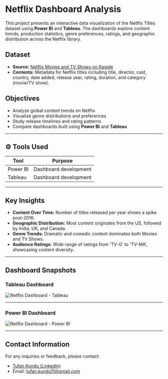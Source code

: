 #  Netflix Dashboard Analysis

This project presents an interactive data visualization of the Netflix Titles dataset using **Power BI** and **Tableau**. The dashboards explore content trends, production statistics, genre preferences, ratings, and geographic distribution across the Netflix library.

##  Dataset

- **Source:** [Netflix Movies and TV Shows on Kaggle](https://www.kaggle.com/datasets/shivamb/netflix-shows)
- **Contents:** Metadata for Netflix titles including title, director, cast, country, date added, release year, rating, duration, and category (movie/TV show).

##  Objectives

- Analyze global content trends on Netflix
- Visualize genre distributions and preferences
- Study release timelines and rating patterns
- Compare dashboards built using **Power BI** and **Tableau**

---

## ⚙️ Tools Used

| Tool      | Purpose                  |
|-----------|--------------------------|
| Power BI  | Dashboard development    |
| Tableau   | Dashboard development    |

---

##  Key Insights

-  **Content Over Time:** Number of titles released per year shows a spike post-2016.
-  **Geographic Distribution:** Most content originates from the US, followed by India, UK, and Canada.
-  **Genre Trends:** Dramatic and comedic content dominates both Movies and TV Shows.
-  **Audience Ratings:** Wide range of ratings from 'TV-G' to 'TV-MA', showcasing content diversity.

---

##  Dashboard Snapshots

### Tableau Dashboard  
![Netflix Dashboard - Tableau](./Netflix_dashboard.png)

---

### Power BI Dashboard  
![Netflix Dashboard - Power BI](./Netflix_dashboard_powerBI.png)

---

## Contact Information
For any inquiries or feedback, please contact:

- <a href="https://www.linkedin.com/in/tufan-kundu-577945221/">Tufan Kundu (LinkedIn)</a>
- Email: tufan.kundu11@gmail.com

